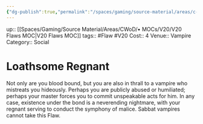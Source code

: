 ```yaml
---
{"dg-publish":true,"permalink":"/spaces/gaming/source-material/areas/c-wo-d/genre/vampire/v20/merits-and-flaws/loathsome-regnant/","dgHomeLink":true,"dgPassFrontmatter":true}
---
```


up:: [[Spaces/Gaming/Source Material/Areas/CWoD/• MOCs/V20/V20 Flaws MOC|V20 Flaws MOC]]
tags:: #Flaw #V20 
Cost:: 4
Venue:: Vampire
Category:: Social

# Loathsome Regnant
Not only are you blood bound, but you are also in
thrall to a vampire who mistreats you hideously. Perhaps
you are publicly abused or humiliated; perhaps
your master forces you to commit unspeakable acts for
him. In any case, existence under the bond is a neverending
nightmare, with your regnant serving to conduct
the symphony of malice. Sabbat vampires cannot
take this Flaw.
